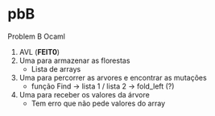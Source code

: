 # pbB
Problem B Ocaml

1. AVL (**FEIT0**)
2. Uma para armazenar as florestas
    - Lista de arrays
3. Uma para percorrer as arvores e encontrar as mutações 
    - função Find -> lista 1 / lista 2 -> fold_left (?)
4. Uma para receber os valores da árvore 
    - Tem erro que não pede valores do array
